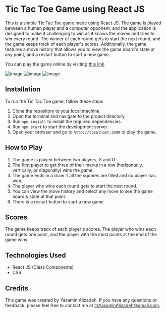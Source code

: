 # Tic Tac Toe Game using React JS

This is a simple Tic Tac Toe game made using React JS. The game is played between a human player and a computer opponent, and the application is designed to make it challenging to win as it knows the moves and tries to win every round. The winner of each round gets to start the next round, and the game keeps track of each player's scores. Additionally, the game features a move history that allows you to view the game board's state at any point, and a restart button to start a new game.

You can play the game online by visiting [this link](https://yasaminalizadeh.github.io/tictactoe/).

![image](https://user-images.githubusercontent.com/68509830/230792533-7a774b31-ab29-4016-a2ce-1e1d4dee3540.png)
![image](https://user-images.githubusercontent.com/68509830/230792438-45454a1e-3e09-48fb-ac29-a706573797f1.png)
![image](https://user-images.githubusercontent.com/68509830/230792409-85229b80-00a3-41a8-b297-65cf11b08c98.png)

## Installation

To run the Tic Tac Toe game, follow these steps:

1. Clone the repository to your local machine.
2. Open the terminal and navigate to the project directory.
3. Run `npm install` to install the required dependencies.
4. Run `npm start` to start the development server.
5. Open your browser and go to `http://localhost:3000` to play the game.

## How to Play

1. The game is played between two players, X and O.
2. The first player to get three of their marks in a row (horizontally, vertically, or diagonally) wins the game.
3. The game ends in a draw if all the squares are filled and no player has won.
4. The player who wins each round gets to start the next round.
5. You can view the move history and select any move to see the game board's state at that point.
6. There is a restart button to start a new game.

## Scores

The game keeps track of each player's scores. The player who wins each round gets one point, and the player with the most points at the end of the game wins.

## Technologies Used

- React JS (Class Components)
- CSS

## Credits

This game was created by Yasamin Alizadeh. If you have any questions or feedback, please feel free to contact me at itsYasaminAlizadeh@gmail.com.
